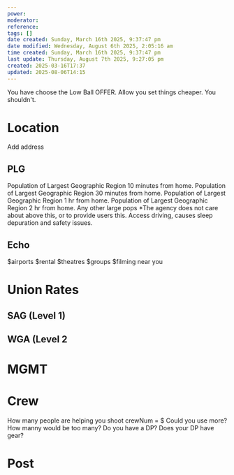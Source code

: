```yaml
---
power: 
moderator: 
reference: 
tags: []
date created: Sunday, March 16th 2025, 9:37:47 pm
date modified: Wednesday, August 6th 2025, 2:05:16 am
time created: Sunday, March 16th 2025, 9:37:47 pm
last update: Thursday, August 7th 2025, 9:27:05 pm
created: 2025-03-16T17:37
updated: 2025-08-06T14:15
---
```

You have choose the Low Ball OFFER.
Allow you set things cheaper.  You shouldn't.

# Location
Add address
## PLG
Population of Largest Geographic Region 10 minutes from home.
Population of Largest Geographic Region 30 minutes from home.
Population of Largest Geographic Region 1 hr from home.
Population of Largest Geographic Region 2 hr from home.
Any other large pops
*The agency does not care about above this, or to provide users this.  Access driving, causes sleep depuration and safety issues.
 

##  Echo
$airports
$rental
$theatres
$groups
$filming near you


# Union Rates
## SAG (Level 1)
## WGA (Level 2

# MGMT

# Crew
How many people are helping you shoot
	crewNum = $
Could you use more?
How manny would be too many?
Do you have a DP?
Does your DP have gear?



# Post
